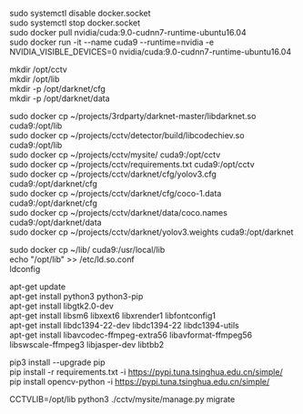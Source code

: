 sudo systemctl disable docker.socket  
sudo systemctl stop docker.socket  
sudo docker pull nvidia/cuda:9.0-cudnn7-runtime-ubuntu16.04  
sudo docker run -it --name cuda9 --runtime=nvidia -e NVIDIA_VISIBLE_DEVICES=0 nvidia/cuda:9.0-cudnn7-runtime-ubuntu16.04  


mkdir /opt/cctv  
mkdir /opt/lib  
mkdir -p /opt/darknet/cfg  
mkdir -p /opt/darknet/data  

sudo docker cp ~/projects/3rdparty/darknet-master/libdarknet.so cuda9:/opt/lib  
sudo docker cp ~/projects/cctv/detector/build/libcodechiev.so cuda9:/opt/lib  
sudo docker cp ~/projects/cctv/mysite/ cuda9:/opt/cctv  
sudo docker cp ~/projects/cctv/requirements.txt cuda9:/opt/cctv  
sudo docker cp ~/projects/cctv/darknet/cfg/yolov3.cfg cuda9:/opt/darknet/cfg  
sudo docker cp ~/projects/cctv/darknet/cfg/coco-1.data cuda9:/opt/darknet/cfg  
sudo docker cp ~/projects/cctv/darknet/data/coco.names cuda9:/opt/darknet/data  
sudo docker cp ~/projects/cctv/darknet/yolov3.weights cuda9:/opt/darknet  

sudo docker cp ~/lib/ cuda9:/usr/local/lib  
echo "/opt/lib" >> /etc/ld.so.conf  
ldconfig  

apt-get update  
apt-get install python3 python3-pip  
apt-get install libgtk2.0-dev  
apt-get install libsm6 libxext6 libxrender1 libfontconfig1  
apt-get install libdc1394-22-dev libdc1394-22 libdc1394-utils  
apt-get install libavcodec-ffmpeg-extra56 libavformat-ffmpeg56 libswscale-ffmpeg3 libjasper-dev libtbb2  



pip3 install --upgrade pip  
pip install -r requirements.txt -i https://pypi.tuna.tsinghua.edu.cn/simple/  
pip install opencv-python -i https://pypi.tuna.tsinghua.edu.cn/simple/  

CCTVLIB=/opt/lib python3 ./cctv/mysite/manage.py migrate  
